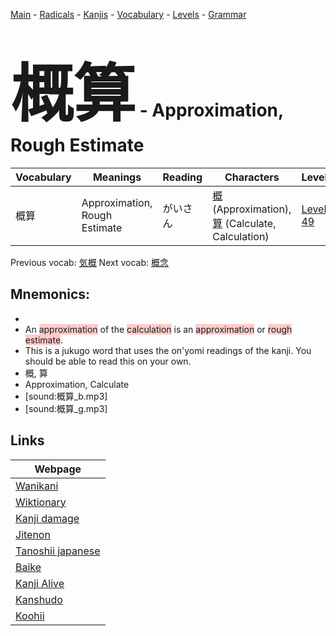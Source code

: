 <style> bigfont {font-size: 100px}</style>
[Main](../README.md) -
[Radicals](../radicals.md) -
[Kanjis](../kanjis.md) -
[Vocabulary](../vocabulary.md) -
[Levels](../levels.md) -
[Grammar](../grammar.md)
# <bigfont> 概算</bigfont> - Approximation, Rough Estimate 

| Vocabulary | Meanings | Reading | Characters | Level |
| --- | --- | --- | --- | --- |
| 概算 | Approximation, Rough Estimate | がいさん |  [概](../kanjis/概.md) (Approximation), [算](../kanjis/算.md) (Calculate, Calculation) | [Level 49](../levels/wk_level49.md) |

Previous vocab: [気概](気概.md) Next vocab: [概念](概念.md) 

## Mnemonics:

* 
* An <span style="background-color:#ffcccb"> approximation</span> of the <span style="background-color:#ffcccb"> calculation</span> is an <span style="background-color:#ffcccb"> approximation</span> or <span style="background-color:#ffcccb"> rough estimate</span>.
* This is a jukugo word that uses the on'yomi readings of the kanji. You should be able to read this on your own.
* 概, 算
* Approximation, Calculate
* [sound:概算_b.mp3]
* [sound:概算_g.mp3]


## Links 

| Webpage |
| --- |
| [Wanikani          ](https://www.wanikani.com/kanji/概算) |
| [Wiktionary        ](https://en.wiktionary.org/wiki/概算) |
| [Kanji damage      ](http://www.kanjidamage.com/kanji/search?utf8=✓&q=概算) |
| [Jitenon           ](https://jitenon.com/kanji/概算) |
| [Tanoshii japanese ](https://www.tanoshiijapanese.com/dictionary/kanji.cfm?k=概算) |
| [Baike             ](https://baike.baidu.com/item/概算) |
| [Kanji Alive       ](https://app.kanjialive.com/概算) |
| [Kanshudo          ](https://www.kanshudo.com/searchmn?q=概算) |
| [Koohii            ](https://kanji.koohii.com/study/kanji/概算) |
